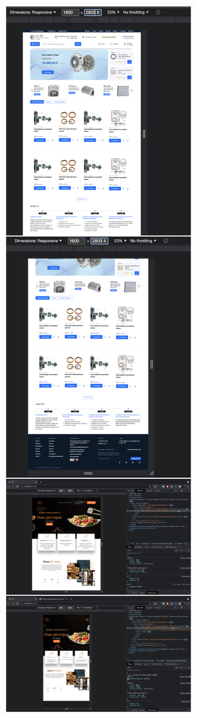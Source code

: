 ![Preview](https://github.com/IFalcoNI/OktenWebHomework/blob/main/HTML/H8_HTML/Preview.png)
![Preview_1](https://github.com/IFalcoNI/OktenWebHomework/blob/main/HTML/H8_HTML/Preview_1.png)
![Preview_2](https://github.com/IFalcoNI/OktenWebHomework/blob/main/HTML/H7_HTML/Preview_2.png)
![Preview_3](https://github.com/IFalcoNI/OktenWebHomework/blob/main/HTML/H7_HTML/Preview_3.png)
